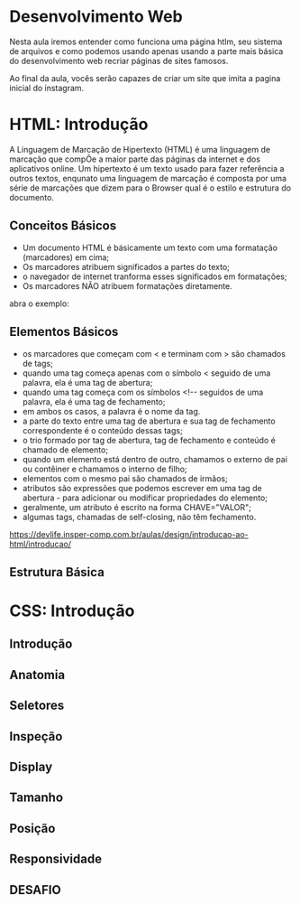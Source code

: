 # Desenvolvimento Web

Nesta aula iremos entender como funciona uma página htlm, seu sistema de arquivos e como podemos usando apenas usando a parte mais básica do desenvolvimento web recriar páginas de sites famosos.

Ao final da aula, vocês serão capazes de criar um site que imita a pagina inicial do instagram.

# HTML: Introdução
A Linguagem de Marcação de Hipertexto (HTML) é uma linguagem de marcação que compÕe a maior parte das páginas da internet e dos aplicativos online. Um hipertexto é um texto usado para fazer referência a outros textos, enqunato uma linguagem de marcação é composta por uma série de marcações que dizem para o Browser qual é o estilo e estrutura do documento.

## Conceitos Básicos
  - Um documento HTML é básicamente um texto com uma formatação (marcadores) em cima;
  - Os marcadores atribuem significados a partes do texto;
  - o navegador de internet tranforma esses significados em formatações;
  - Os marcadores NÃO atribuem formatações diretamente.

  abra o exemplo:

## Elementos Básicos
 - os marcadores que começam com < e terminam com > são chamados de tags;
 - quando uma tag começa apenas com o símbolo < seguido de uma palavra, ela é uma tag de abertura;
 - quando uma tag começa com os símbolos <!-- seguidos de uma palavra, ela é uma tag de fechamento;
 - em ambos os casos, a palavra é o nome da tag.
 - a parte do texto entre uma tag de abertura e sua tag de fechamento correspondente é o conteúdo dessas tags;
 - o trio formado por tag de abertura, tag de fechamento e conteúdo é chamado de elemento;
 - quando um elemento está dentro de outro, chamamos o externo de pai ou contêiner e chamamos o interno de filho;
 - elementos com o mesmo pai são chamados de irmãos;
 - atributos são expressões que podemos escrever em uma tag de abertura - para adicionar ou modificar propriedades do elemento;
 - geralmente, um atributo é escrito na forma CHAVE="VALOR";
 - algumas tags, chamadas de self-closing, não têm fechamento.

https://devlife.insper-comp.com.br/aulas/design/introducao-ao-html/introducao/

## Estrutura Básica

# CSS: Introdução

## Introdução

## Anatomia

## Seletores

## Inspeção

## Display

## Tamanho

## Posição

## Responsividade

## DESAFIO

